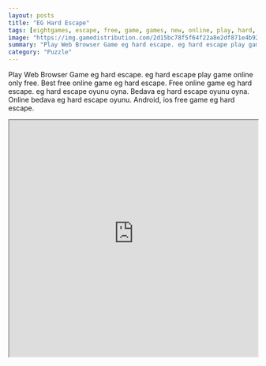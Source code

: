 ```yaml
---
layout: posts
title: "EG Hard Escape"
tags: [eightgames, escape, free, game, games, new, online, play, hard, download, eg, free, online, games, oyna, game, free, games, play, play, games]
image: "https://img.gamedistribution.com/2d15bc78f5f64f22a8e2df871e4b928d.jpg"
summary: "Play Web Browser Game eg hard escape. eg hard escape play game online only free. Best free online game eg hard escape. Free online game eg hard escape. eg hard escape oyunu oyna. Bedava eg hard escape oyunu oyna. Online bedava eg hard escape oyunu. Android, ios free game eg hard escape."
category: "Puzzle"
---
```


Play Web Browser Game eg hard escape. eg hard escape play game online only free. Best free online game eg hard escape. Free online game eg hard escape. eg hard escape oyunu oyna. Bedava eg hard escape oyunu oyna. Online bedava eg hard escape oyunu. Android, ios free game eg hard escape.

<iframe width="100%" height="480px;" src="https://flash.gamedistribution.com?game=2d15bc78f5f64f22a8e2df871e4b928d"></iframe>